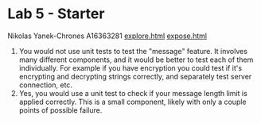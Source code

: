 # Lab 5 - Starter
Nikolas Yanek-Chrones A16363281
[explore.html](https://nikothomas.github.io/Lab5_Starter/explore.html)
[expose.html](https://nikothomas.github.io/Lab5_Starter/expose.html)

1. You would not use unit tests to test the "message" feature. It involves many different components, and it would be better to test each of them individually. For example if you have encryption you could test if it's encrypting and decrypting strings correctly, and separately test server connection, etc.
2. Yes, you would use a unit test to check if your message length limit is applied correctly. This is a small component, likely with only a couple points of possible failure.

